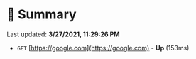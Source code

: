 # 📖 Summary
Last updated: **3/27/2021, 11:29:26 PM**

- `GET` [https://google.com](https://google.com) - **Up** (153ms)
